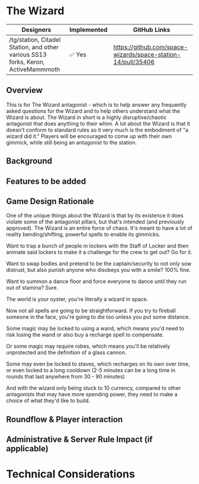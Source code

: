 # The Wizard
<!-- Your title should convey the basic jist of your proposed changes. It should be short because the text will be linked in the sidebar. -->

| Designers                                                                         | Implemented     | GitHub Links |
|-----------------------------------------------------------------------------------|-----------------|--|
| /tg/station, Citadel Station, and other various SS13 forks, Keron, ActiveMammmoth | :white_check_mark: Yes | https://github.com/space-wizards/space-station-14/pull/35406 |

<!--
`Designers` should be the names that you use on GitHub and/or Discord. This is optional but strongly recommended, since:

- This acknowledges credit where it is due
- People who are confused about the written intent can use this information to contact the authors

`Implemented` is the status of the feature.

Github links can include multiple PRs, if relevant.
-->

## Overview

<!-- A very short, maybe three sentence summary of what this proposal is about. A high level "overview" or "what this adds". -->

This is for The Wizard antagonist - which is to help answer any frequently asked questions for the Wizard and to help 
others understand what the Wizard is about. The Wizard in short is a highly disruptive/chaotic antagonist that does
anything to their whim. A lot about the Wizard is that it doesn't conform to standard rules so it very much is the
embodiment of "a wizard did it." Players will be encouraged to come up with their own gimmick, while still being an
antagonist to the station.

## Background

<!--
Summarize any information that is needed to contextualize the proposed changes, e.g. the current state of the game.

Also link any relevant discussions on Discord, GitHub, or HackMD that are relevant to the proposal.
-->

## Features to be added

<!-- Give a description of what game mechanics you would like to add or change. This should be a general overview, with enough details on critical design points that someone can directly implement the feature from this design document. Exact numbers for game balance however are not necessary, as these can be adjusted later either during development or after it has been implemented, but mention *what* will have to be balanced and what needs to be considered when doing so. -->

## Game Design Rationale

<!--
Consider addressing:
- How does the feature align with our [Core Design Principles](../space-station-14/core-design/design-principles.md) and game philosphy?
- What makes this feature enjoyable or rewarding for players?
- Does it introduce meaningful choices, risk vs. reward, or new strategies?
- How does it enhance player cooperation, competition, or emergent gameplay?
- If the feature is a new antagonist, how does it fit into the corresponding [design pillars](../space-station-14/round-flow/antagonists.md)?
-->

One of the unique things about the Wizard is that by its existence it does violate some of the antagonist pillars, but that's intended (and previously approved).
The Wizard is an entire force of chaos. It's meant to have a lot of reality bending/shifting, powerful spells to enable its gimmicks.

Want to trap a bunch of people in lockers with the Staff of Locker and then animate said lockers to make it a challenge for the 
crew to get out? Go for it.

Want to swap bodies and pretend to be the captain/security to not only sow distrust, but also punish anyone who disobeys you with a smite?
100% fine.

Want to summon a dance floor and force everyone to dance until they run out of stamina? Sure.

The world is your oyster, you're literally a wizard in space.

Now not all spells are going to be straightforward. If you try to fireball someone in the face, you're going to die too unless you put some distance.

Some magic may be locked to using a wand, which means you'd need to risk losing the wand or also buy a recharge spell to compensate.

Or some magic may require robes, which means you'll be relatively unprotected and the definition of a glass cannon.

Some may even be locked to staves, which recharges on its own over time, or even locked to a long cooldown (2-5 minutes can be a long time in rounds that last anywhere from 30 - 90 minutes)

And with the wizard only being stuck to 10 currency, compared to other antagonists that may have more spending power, they need to make a choice of what they'd like to build.

## Roundflow & Player interaction

<!--
Consider addressing:
- At what point in the round does the feature come into play? Does it happen every round? How does it affect the round pace?
- How do you wish for players to interact with your feature and how should they not interact with it? How is this mechanically enforced?
- Which department will interact with the feature? How does the feature fit into the [design document](../space-station-14/departments.md) for that department?
-->

## Administrative & Server Rule Impact (if applicable)

<!--
- Does this feature introduce any new rule enforcement challenges or additional workload for admins?
- Could this feature increase the likelihood of griefing, rule-breaking, or player disputes?
- How are the rules enforced mechanically by way the feature will be implemented?
-->

# Technical Considerations

<!--
- Are there any anticipated performance impacts?
- Does the feature require new systems, UI elements, or refactors of existing ones?
- For required UI elements, give a short description or a mockup of how they should look like (for example a radial menu, actions & alerts, navmaps, or other window types)
-->

